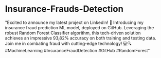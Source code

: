 # Insurance-Frauds-Detection
 
"Excited to announce my latest project on LinkedIn! 🚀 Introducing my insurance fraud prediction ML model, deployed on GitHub. 
Leveraging the robust Random Forest Classifier algorithm, this tech-driven solution achieves an impressive 93,82% accuracy on both training and testing data. 
Join me in combating fraud with cutting-edge technology! 
💻🔍 #MachineLearning #InsuranceFraudDetection #GitHub #RandomForest"
